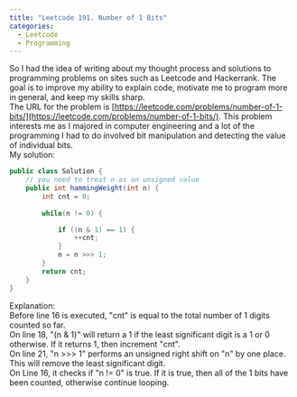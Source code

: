 ```yaml
---
title: "Leetcode 191. Number of 1 Bits"
categories:
  - Leetcode
  - Programming
---
```

So I had the idea of writing about my thought process and solutions to programming problems on sites such as Leetcode and Hackerrank. The goal is to improve my ability to explain code, motivate me to program more in general, and keep my skills sharp.  
The URL for the problem is [https://leetcode.com/problems/number-of-1-bits/](https://leetcode.com/problems/number-of-1-bits/). This problem interests me as I majored in computer engineering and a lot of the programming I had to do involved bit manipulation and detecting the value of individual bits.  
My solution:
```java
public class Solution {
    // you need to treat n as an unsigned value
    public int hammingWeight(int n) {
        int cnt = 0;
        
        while(n != 0) {

            if ((n & 1) == 1) {  
                ++cnt;
            }
            n = n >>> 1;
        }
        return cnt;
    }
}
```
Explanation:  
Before line 16 is executed, "cnt" is equal to the total number of 1 digits counted so far.  
On line 18, "(n & 1)" will return a 1 if the least significant digit is a 1 or 0 otherwise.  If it returns 1, then increment "cnt".  
On line 21, "n >>> 1" performs an unsigned right shift on "n" by one place. This will remove the least significant digit.  
On Line 16, it checks if "n != 0" is true. If it is true, then all of the 1 bits have been counted, otherwise continue looping.


